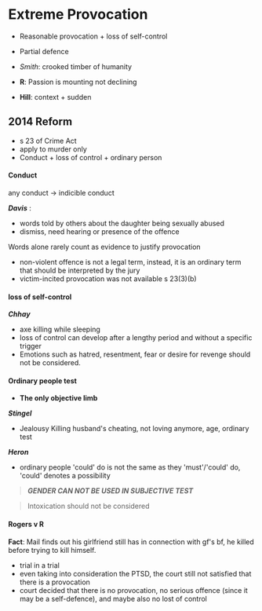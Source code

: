 # Extreme Provocation

* Reasonable provocation + loss of self-control
* Partial defence

* *Smith*: crooked timber of humanity
* **R**: Passion is mounting not declining
* **Hill**: context + sudden

## 2014 Reform

* s 23 of Crime Act
* apply to murder only
* Conduct + loss of control + ordinary person


#### Conduct

any conduct -> indicible conduct

***Davis*** : 

* words told by others about the daughter being sexually abused
* dismiss, need hearing or presence of the offence

Words alone rarely count as evidence to justify provocation

* non-violent offence is not a legal term, instead, it is an ordinary term that should be interpreted by the jury
* victim-incited provocation was not available s 23(3)(b)


#### loss of self-control

***Chhay***

* axe killing while sleeping
* loss of control can develop after a lengthy period and without a specific trigger
* Emotions such as hatred, resentment, fear or desire for revenge should not be considered. 

#### Ordinary people test

* **The only objective limb**

***Stingel***

* Jealousy Killing husband's cheating, not loving anymore, age, ordinary test

***Heron***

* ordinary people 'could' do is not the same as they 'must'/'could' do, 'could' denotes a possibility

> ***GENDER CAN NOT BE USED IN SUBJECTIVE TEST***

> Intoxication should not be considered
 
 
#### Rogers v R

**Fact**: Mail finds out his girlfriend still has in connection with gf's bf, he killed before trying to kill himself.

* trial in a trial
* even taking into consideration the PTSD, the court still not satisfied that there is a provocation
* court decided that there is no provocation, no serious offence (since it may be a self-defence), and maybe also no lost of control
